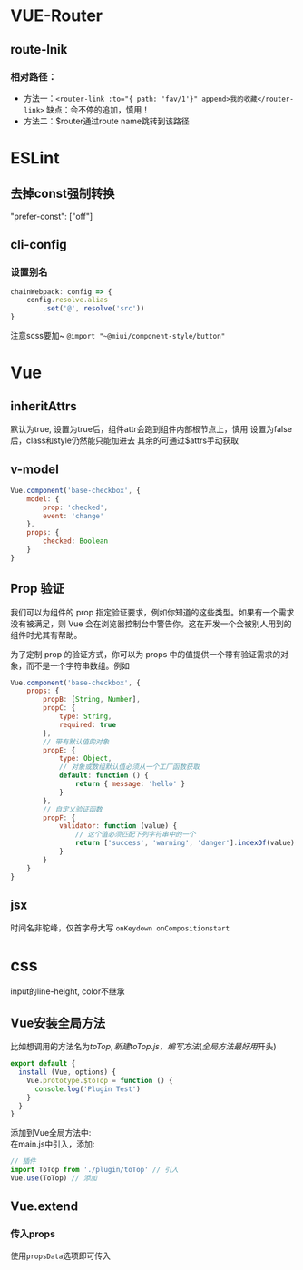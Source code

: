 # VUE-Router
## route-lnik
### 相对路径：
* 方法一：`<router-link :to="{ path: 'fav/1'}" append>我的收藏</router-link>`
    缺点：会不停的追加，慎用！
* 方法二：$router通过route name跳转到该路径

# ESLint
## 去掉const强制转换
"prefer-const": ["off"]

## cli-config
### 设置别名
```javascript
chainWebpack: config => {
    config.resolve.alias
        .set('@', resolve('src'))
}
```

注意scss要加~
`@import "~@miui/component-style/button"`

# Vue

## inheritAttrs
默认为true, 设置为true后，组件attr会跑到组件内部根节点上，慎用
设置为false后，class和style仍然能只能加进去
其余的可通过$attrs手动获取

## v-model
```javascript
Vue.component('base-checkbox', {
    model: {
        prop: 'checked',
        event: 'change'
    },
    props: {
        checked: Boolean
    }
}
```

## Prop 验证
我们可以为组件的 prop 指定验证要求，例如你知道的这些类型。如果有一个需求没有被满足，则 Vue 会在浏览器控制台中警告你。这在开发一个会被别人用到的组件时尤其有帮助。

为了定制 prop 的验证方式，你可以为 props 中的值提供一个带有验证需求的对象，而不是一个字符串数组。例如
```javascript
Vue.component('base-checkbox', {
    props: {
        propB: [String, Number],
        propC: {
            type: String,
            required: true
        },
        // 带有默认值的对象
        propE: {
            type: Object,
            // 对象或数组默认值必须从一个工厂函数获取
            default: function () {
                return { message: 'hello' }
            }
        },
        // 自定义验证函数
        propF: {
            validator: function (value) {
                // 这个值必须匹配下列字符串中的一个
                return ['success', 'warning', 'danger'].indexOf(value) !== -1
            }
        }
    }
}
```

## jsx
时间名非驼峰，仅首字母大写
`onKeydown onCompositionstart`

# css
input的line-height, color不继承

## Vue安装全局方法

比如想调用的方法名为$toTop,新建toTop.js，编写方法(全局方法最好用$开头)
```javascript
export default {
  install (Vue, options) {
    Vue.prototype.$toTop = function () {
      console.log('Plugin Test')
    }
  }
}
```

添加到Vue全局方法中:  
在main.js中引入，添加:

```javascript
// 插件
import ToTop from './plugin/toTop' // 引入
Vue.use(ToTop) // 添加
```

## Vue.extend
### 传入props
使用`propsData`选项即可传入